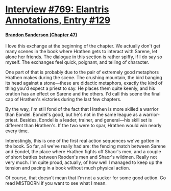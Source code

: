 # [Interview #769: Elantris Annotations, Entry #129](https://www.theoryland.com/intvmain.php?i=769#129)

#### [Brandon Sanderson (Chapter 47)](http://www.brandonsanderson.com/annotation/61/Elantris-Chapter-47)

I love this exchange at the beginning of the chapter. We actually don't get many scenes in the book where Hrathen gets to interact with Sarene, let alone her friends. The dialogue in this section is rather spiffy, if I do say so myself. The exchanges feel quick, poignant, and telling of character.

One part of that is probably due to the pair of extremely good metaphors Hrathen makes during the scene. The crushing mountain, the bird banging its head against a stone—these are didactic metaphors, exactly the kind of thing you'd expect a priest to say. He places them quite keenly, and his oration has an effect on Sarene and the others. I'd call this scene the final cap of Hrathen's victories during the last few chapters.

By the way, I'm still fond of the fact that Hrathen is more skilled a warrior than Eondel. Eondel's good, but he's not in the same league as a warrior-priest. Besides, Eondel is a leader, trainer, and general—his skill set is different than Hrathen's. If the two were to spar, Hrathen would win nearly every time.

Interestingly, this is one of the first real action sequences we've gotten in the book. So far, all we've really had are: the fencing match between Sarene and Eondel, the place where Hrathen fights off Shaor's men, and a couple of short battles between Raoden's men and Shaor's wildmen. Really not very much. I'm quite proud, actually, of how well I managed to keep up the tension and pacing in a book without much physical action.

Of course, that doesn't mean that I'm not a sucker for some good action. Go read MISTBORN if you want to see what I mean.

